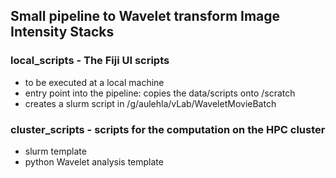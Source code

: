 ## Small pipeline to Wavelet transform Image Intensity Stacks

### local_scripts - The Fiji UI scripts 

- to be executed at a local machine
- entry point into the pipeline: copies the data/scripts onto /scratch
- creates a slurm script in /g/aulehla/vLab/WaveletMovieBatch

### cluster_scripts - scripts for the computation on the HPC cluster

- slurm template
- python Wavelet analysis template